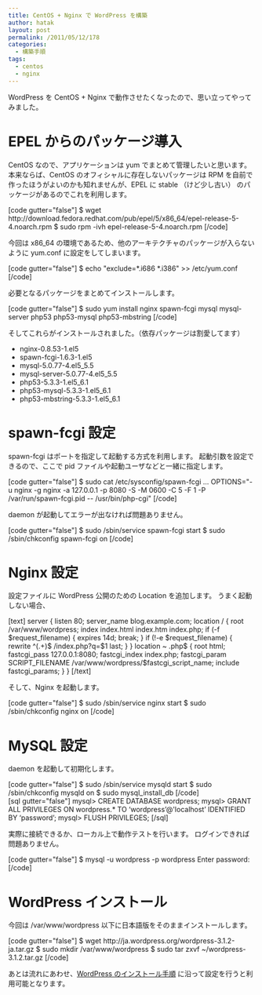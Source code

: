 ```yaml
---
title: CentOS + Nginx で WordPress を構築
author: hatak
layout: post
permalink: /2011/05/12/178
categories:
  - 構築手順
tags:
  - centos
  - nginx
---
```

WordPress を CentOS + Nginx で動作させたくなったので、思い立ってやってみました。

<!--more-->

# EPEL からのパッケージ導入

CentOS なので、アプリケーションは yum でまとめて管理したいと思います。本来ならば、CentOS のオフィシャルに存在しないパッケージは RPM を自前で作ったほうがよいのかも知れませんが、EPEL に stable （けど少し古い） のパッケージがあるのでこれを利用します。

<div>
  [code gutter="false"] $ wget http://download.fedora.redhat.com/pub/epel/5/x86_64/epel-release-5-4.noarch.rpm $ sudo rpm -ivh epel-release-5-4.noarch.rpm [/code]
</div>

今回は x86_64 の環境であるため、他のアーキテクチャのパッケージが入らないように yum.conf に設定をしてしまいます。

<div>
  [code gutter="false"] $ echo "exclude=*.i686 *.i386" >> /etc/yum.conf [/code]
</div>

必要となるパッケージをまとめてインストールします。

<div>
  [code gutter="false"] $ sudo yum install nginx spawn-fcgi mysql mysql-server php53 php53-mysql php53-mbstring [/code]
</div>

そしてこれらがインストールされました。（依存パッケージは割愛してます）

*   nginx-0.8.53-1.el5
*   spawn-fcgi-1.6.3-1.el5
*   mysql-5.0.77-4.el5_5.5
*   mysql-server-5.0.77-4.el5_5.5
*   php53-5.3.3-1.el5_6.1
*   php53-mysql-5.3.3-1.el5_6.1
*   php53-mbstring-5.3.3-1.el5_6.1

# spawn-fcgi 設定

spawn-fcgi はポートを指定して起動する方式を利用します。 起動引数を設定できるので、ここで pid ファイルや起動ユーザなどと一緒に指定します。

<div>
  [code gutter="false"] $ sudo cat /etc/sysconfig/spawn-fcgi ... OPTIONS="-u nginx -g nginx -a 127.0.0.1 -p 8080 -S -M 0600 -C 5 -F 1 -P /var/run/spawn-fcgi.pid -- /usr/bin/php-cgi" [/code]
</div>

daemon が起動してエラーが出なければ問題ありません。

<div>
  [code gutter="false"] $ sudo /sbin/service spawn-fcgi start $ sudo /sbin/chkconfig spawn-fcgi on [/code]
</div>

# Nginx 設定

設定ファイルに WordPress 公開のための Location を追加します。 うまく起動しない場合、

<div>
  [text] server { listen 80; server_name blog.example.com; location / { root /var/www/wordpress; index index.html index.htm index.php; if (-f $request_filename) { expires 14d; break; } if (!-e $request_filename) { rewrite ^(.+)$ /index.php?q=$1 last; } } location ~ .php$ { root html; fastcgi_pass 127.0.0.1:8080; fastcgi_index index.php; fastcgi_param SCRIPT_FILENAME /var/www/wordpress/$fastcgi_script_name; include fastcgi_params; } } [/text]
</div>

そして、Nginx を起動します。

<div>
  [code gutter="false"] $ sudo /sbin/service nginx start $ sudo /sbin/chkconfig nginx on [/code]
</div>

# MySQL 設定

daemon を起動して初期化します。

<div>
  [code gutter="false"] $ sudo /sbin/service mysqld start $ sudo /sbin/chkconfig mysqld on $ sudo mysql_install_db [/code]
</div>

<div>
  [sql gutter="false"] mysql> CREATE DATABASE wordpress; mysql> GRANT ALL PRIVILEGES ON wordpress.* TO &#8216;wordpress&#8217;@'localhost&#8217; IDENTIFIED BY &#8216;password&#8217;; mysql> FLUSH PRIVILEGES; [/sql]
</div>

実際に接続できるか、ローカル上で動作テストを行います。 ログインできれば問題ありません。

<div>
  [code gutter="false"] $ mysql -u wordpress -p wordpress Enter password: [/code]
</div>

# WordPress インストール

今回は /var/www/wordpress 以下に日本語版をそのままインストールします。

<div>
  [code gutter="false"] $ wget http://ja.wordpress.org/wordpress-3.1.2-ja.tar.gz $ sudo mkdir /var/www/wordpress $ sudo tar zxvf ~/wordpress-3.1.2.tar.gz [/code]
</div>

あとは流れにあわせ、[WordPress のインストール手順][1] に沿って設定を行うと利用可能となります。

 [1]: http://ja.wordpress.org/install/
